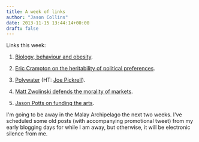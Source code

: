 ```yaml
---
title: A week of links
author: "Jason Collins"
date: 2013-11-15 13:44:14+00:00
draft: false
---
```


Links this week:

1. [Biology, behaviour and obesity](http://www.nytimes.com/2013/11/10/business/the-co-villains-behind-obesitys-rise.html?_r=0).

2. [Eric Crampton on the heritability of political preferences](http://offsettingbehaviour.blogspot.com/2013/11/partisan-heritability.html).

3. [Polywater](http://www.slate.com/articles/health_and_science/science/2013/11/polywater_history_and_science_mistakes_the_u_s_and_ussr_raced_to_create.single.html) (HT: [Joe Pickrell](https://twitter.com/joe_pickrell)).

4. [Matt Zwolinski defends the morality of markets](http://bleedingheartlibertarians.com/2013/11/defending-the-morality-of-markets).

5. [Jason Potts on funding the arts](http://theconversation.com/youve-got-7-billion-so-how-will-you-fund-the-arts-18839).

I'm going to be away in the Malay Archipelago the next two weeks. I've scheduled some old posts (with accompanying promotional tweet) from my early blogging days for while I am away, but otherwise, it will be electronic silence from me.
